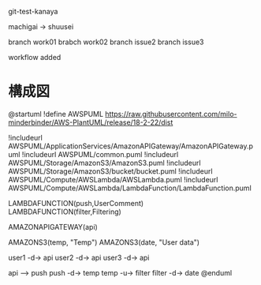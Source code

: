 git-test-kanaya

machigai -> shuusei

branch work01
brabch work02
branch issue2
branch issue3

workflow added

# 構成図
@startuml
!define AWSPUML https://raw.githubusercontent.com/milo-minderbinder/AWS-PlantUML/release/18-2-22/dist

!includeurl AWSPUML/ApplicationServices/AmazonAPIGateway/AmazonAPIGateway.puml
!includeurl AWSPUML/common.puml
!includeurl AWSPUML/Storage/AmazonS3/AmazonS3.puml
!includeurl AWSPUML/Storage/AmazonS3/bucket/bucket.puml
!includeurl AWSPUML/Compute/AWSLambda/AWSLambda.puml
!includeurl AWSPUML/Compute/AWSLambda/LambdaFunction/LambdaFunction.puml

LAMBDAFUNCTION(push,UserComment)
        LAMBDAFUNCTION(filter,Filtering)

AMAZONAPIGATEWAY(api)

AMAZONS3(temp, "Temp")
AMAZONS3(date, "User data")

user1 -d-> api
user2 -d-> api
user3 -d-> api

api --> push
push -d-> temp
temp -u-> filter
filter -d-> date
@enduml
